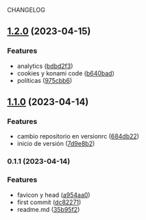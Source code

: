 CHANGELOG
## [1.2.0](https://github.com/mhv745/base-next/compare/v1.1.0...v1.2.0) (2023-04-15)


### Features

* analytics ([bdbd2f3](https://github.com/mhv745/base-next/commit/bdbd2f34ddb58021ab403db7febff5de428cd53b))
* cookies y konami code ([b640bad](https://github.com/mhv745/base-next/commit/b640bad83dc870d5ca08ae7d5d28395ae519ddb0))
* políticas ([975cbb6](https://github.com/mhv745/base-next/commit/975cbb6b206a764791b2489ca347033bcfc3c73a))

## [1.1.0](https://github.com/mhv745/base-next/compare/v0.1.1...v1.1.0) (2023-04-14)


### Features

* cambio repositorio en versionrc ([684db22](https://github.com/mhv745/base-next/commit/684db220318d93643c62c87fb1ac956ba9e043c4))
* inicio de versión ([7d9e8b2](https://github.com/mhv745/base-next/commit/7d9e8b23650ce6c479446a024af472eddc4f8057))

### 0.1.1 (2023-04-14)

### Features

-   favicon y head ([a954aa0](https://github.com/mhv745/base-next/commit/a954aa0ff45f8ce5d8f2ccf1bb91c5c28d551312))
-   first commit ([dc82271](https://github.com/mhv745/base-next/commit/dc8227107eb8460d024c7f3f66a00446c4d8a764))
-   readme.md ([35b95f2](https://github.com/mhv745/base-next/commit/35b95f27c1353c64035330832b1fb154695a3e17))
